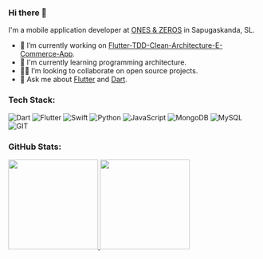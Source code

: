 ### Hi there 👋
I'm a mobile application developer at [ONES & ZEROS](https://onzdev.com) in Sapugaskanda, SL.

- 🧱 I’m currently working on [Flutter-TDD-Clean-Architecture-E-Commerce-App](https://github.com/Sameera-Perera/Flutter-TDD-Clean-Architecture-E-Commerce-App).
- 🌱 I'm currently learning programming architecture.
- 🧑‍💻 I’m looking to collaborate on open source projects.
- 💬 Ask me about [Flutter](https://flutter.dev) and [Dart](https://dart.dev).

### Tech Stack:
![Dart](https://img.shields.io/badge/dart-%230175C2.svg?style=for-the-badge&logo=dart&logoColor=white) ![Flutter](https://img.shields.io/badge/Flutter-%2302569B.svg?style=for-the-badge&logo=Flutter&logoColor=white) ![Swift](https://img.shields.io/badge/swift-F54A2A?style=for-the-badge&logo=swift&logoColor=white) ![Python](https://img.shields.io/badge/python-3670A0?style=for-the-badge&logo=python&logoColor=ffdd54) ![JavaScript](https://img.shields.io/badge/javascript-%23323330.svg?style=for-the-badge&logo=javascript&logoColor=%23F7DF1E) ![MongoDB](https://img.shields.io/badge/MongoDB-%234ea94b.svg?style=for-the-badge&logo=mongodb&logoColor=white) ![MySQL](https://img.shields.io/badge/mysql-%2300f.svg?style=for-the-badge&logo=mysql&logoColor=white) ![GIT](https://img.shields.io/badge/Git-fc6d26?style=for-the-badge&logo=git&logoColor=white)

### GitHub Stats:
<div>
  <a href="https://github.com/Sameera-Perera">
  <img height="180em" src="https://github-readme-stats.vercel.app/api?username=Sameera-Perera&show_icons=true&theme=radical&include_all_commits=true&count_private=true"/>
  <img height="180em" src="https://github-readme-stats.vercel.app/api/top-langs/?username=Sameera-Perera&layout=compact&langs_count=10&theme=radical&count_private=true&exclude_repo=frintter,kingburger"/>
<div>
